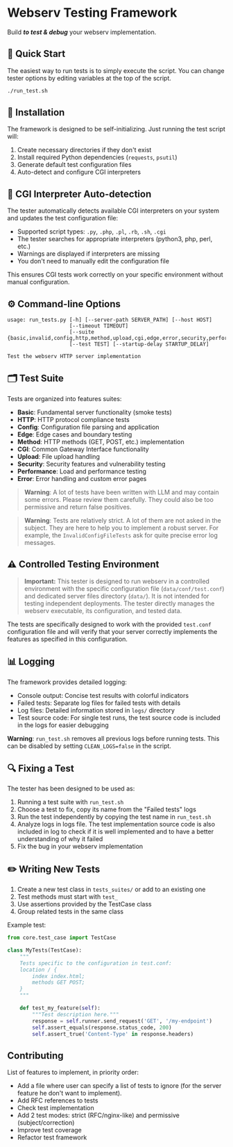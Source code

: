 # Webserv Testing Framework

Build ***to test & debug*** your webserv implementation.

## 🚀 Quick Start

The easiest way to run tests is to simply execute the script. You can change tester options by editing variables at the top of the script.

```bash
./run_test.sh
```

## 🔧 Installation

The framework is designed to be self-initializing. Just running the test script will:

1. Create necessary directories if they don't exist
2. Install required Python dependencies (`requests`, `psutil`)
3. Generate default test configuration files
4. Auto-detect and configure CGI interpreters

## 🧰 CGI Interpreter Auto-detection

The tester automatically detects available CGI interpreters on your system and updates the test configuration file:

- Supported script types: `.py`, `.php`, `.pl`, `.rb`, `.sh`, `.cgi`
- The tester searches for appropriate interpreters (python3, php, perl, etc.)
- Warnings are displayed if interpreters are missing
- You don't need to manually edit the configuration file

This ensures CGI tests work correctly on your specific environment without manual configuration.

## ⚙️ Command-line Options

```
usage: run_tests.py [-h] [--server-path SERVER_PATH] [--host HOST]
                    [--timeout TIMEOUT]
                    [--suite {basic,invalid,config,http,method,upload,cgi,edge,error,security,performance,all}]
                    [--test TEST] [--startup-delay STARTUP_DELAY]

Test the webserv HTTP server implementation
```

## 🗂️ Test Suite

Tests are organized into features suites:

- **Basic**: Fundamental server functionality (smoke tests)
- **HTTP**: HTTP protocol compliance tests
- **Config**: Configuration file parsing and application
- **Edge**: Edge cases and boundary testing
- **Method**: HTTP methods (GET, POST, etc.) implementation
- **CGI**: Common Gateway Interface functionality
- **Upload**: File upload handling
- **Security**: Security features and vulnerability testing
- **Performance**: Load and performance testing
- **Error**: Error handling and custom error pages

> **Warning**: A lot of tests have been written with LLM and may contain some errors. Please review them carefully. They could also be too permissive and return false positives.

> **Warning**: Tests are relatively strict. A lot of them are not asked in the subject. They are here to help you to implement a robust server. For example, the `InvalidConfigFileTests` ask for quite precise error log messages.

## ⚠️ Controlled Testing Environment
> **Important:** This tester is designed to run webserv in a controlled environment with the specific configuration file (`data/conf/test.conf`) and dedicated server files directory (`data/`). It is not intended for testing independent deployments. The tester directly manages the webserv executable, its configuration, and tested data.

The tests are specifically designed to work with the provided `test.conf` configuration file and will verify that your server correctly implements the features as specified in this configuration.

## 📊 Logging

The framework provides detailed logging:

- Console output: Concise test results with colorful indicators
- Failed tests: Separate log files for failed tests with details
- Log files: Detailed information stored in `logs/` directory
- Test source code: For single test runs, the test source code is included in the logs for easier debugging

**Warning**: `run_test.sh` removes all previous logs before running tests. This can be disabled by setting `CLEAN_LOGS=false` in the script.

## 🔍 Fixing a Test
The tester has been designed to be used as:
1. Running a test suite with `run_test.sh`
2. Choose a test to fix, copy its name from the "Failed tests" logs
3. Run the test independently by copying the test name in `run_test.sh`
4. Analyze logs in logs file. The test implementation source code is also included in log to check if it is well implemented and to have a better understanding of why it failed
5. Fix the bug in your webserv implementation

## ✏️ Writing New Tests

1. Create a new test class in `tests_suites/` or add to an existing one
2. Test methods must start with `test_`
3. Use assertions provided by the TestCase class
4. Group related tests in the same class

Example test:

```python
from core.test_case import TestCase

class MyTests(TestCase):
    """
    Tests specific to the configuration in test.conf:
    location / {
        index index.html;
        methods GET POST;
    }
    """

    def test_my_feature(self):
        """Test description here."""
        response = self.runner.send_request('GET', '/my-endpoint')
        self.assert_equals(response.status_code, 200)
        self.assert_true('Content-Type' in response.headers)
```

## Contributing

List of features to implement, in priority order:
- Add a file where user can specify a list of tests to ignore (for the server feature he don't want to implement).
- Add RFC references to tests
- Check test implementation
- Add 2 test modes: strict (RFC/nginx-like) and permissive (subject/correction)
- Improve test coverage
- Refactor test framework